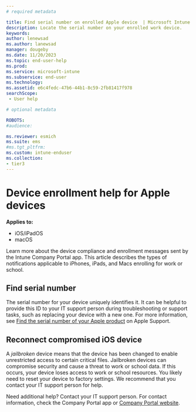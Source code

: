 ```yaml
---
# required metadata

title: Find serial number on enrolled Apple device  | Microsoft Intune
description: Locate the serial number on your enrolled work device.  
keywords:
author: lenewsad
ms.author: lanewsad
manager: dougeby
ms.date: 11/20/2023
ms.topic: end-user-help
ms.prod:
ms.service: microsoft-intune
ms.subservice: end-user
ms.technology:
ms.assetid: e6c4fedc-47b6-44b1-8c59-2fb81417f978
searchScope:
 - User help

# optional metadata

ROBOTS:  
#audience:

ms.reviewer: esmich
ms.suite: ems
#ms.tgt_pltfrm:
ms.custom: intune-enduser
ms.collection:
- tier3
---
```


# Device enrollment help for Apple devices   

**Applies to:**  
* iOS/iPadOS
* macOS  

Learn more about the device compliance and enrollment messages sent by the Intune Company Portal app. This article describes the types of notifications applicable to iPhones, iPads, and Macs enrolling for work or school.    

## Find serial number  

The serial number for your device uniquely identifies it. It can be helpful to provide this ID to your IT support person during troubleshooting or support tasks, such as replacing your device with a new one. For more information, see [Find the serial number of your Apple product](https://support.apple.com/en-us/102858) on Apple Support.  

## Reconnect compromised iOS device

A *jailbroken* device means that the device has been changed to enable unrestricted access to certain critical files. Jailbroken devices can compromise security and cause a threat to work or school data. If this occurs, your device loses access to work or school resources. You likely need to reset your device to factory settings. We recommend that you contact your IT support person for help. 


Need additional help? Contact your IT support person. For contact information, check the Company Portal app or [Company Portal website](https://go.microsoft.com/fwlink/?linkid=2010980).  
